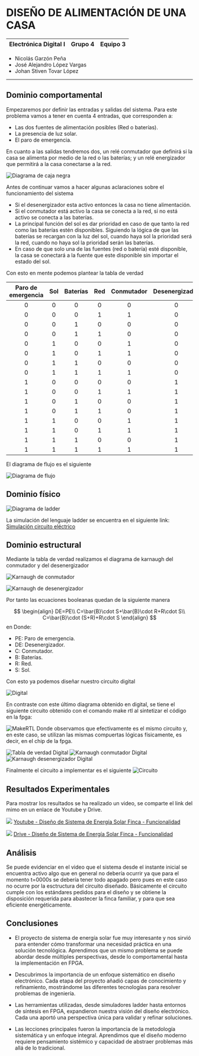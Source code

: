 # DISEÑO DE ALIMENTACIÓN DE UNA CASA
| Electrónica Digital I | Grupo 4 | Equipo 3 |
|------------------------|---------|----------|

- Nicolás Garzón Peña
- José Alejandro López Vargas
- Johan Stiven Tovar López
___

## Dominio comportamental

Empezaremos por definir las entradas y salidas del sistema. Para este problema vamos a tener en cuenta 4 entradas, que corresponden a:
- Las dos fuentes de alimentación posibles (Red o baterías).
- La presencia de luz solar.
- El paro de emergencia.

En cuanto a las salidas tendremos dos, un relé conmutador que definirá si la casa se alimenta por medio de la red o las baterías; y un relé energizador que permitirá a la casa conectarse a la red.

![Diagrama de caja negra](IMAGENES_2/CN.JPG "Diagrama de caja negra")

Antes de continuar vamos a hacer algunas aclaraciones sobre el funcionamiento del sistema
- Si el desenergizador esta activo entonces la casa no tiene alimentación.
- Si el conmutador está activo la casa se conecta a la red, si no está activo se conecta a las baterías.
- La principal función del sol es dar prioridad en caso de que tanto la red como las baterías estén disponibles. Siguiendo la lógica de que las baterías se recargan con la luz del sol, cuando haya sol la prioridad será la red, cuando no haya sol la prioridad serán las baterías.
- En caso de que solo una de las fuentes (red o batería) esté disponible, la casa se conectará a la fuente que este disponible sin importar el estado del sol.

Con esto en mente podemos plantear la tabla de verdad

| **Paro de emergencia** | **Sol** | **Baterías** | **Red** | **Conmutador** | **Desenergizador** |
|:----------------------:|:-------:|:------------:|:-------:|:--------------:|:------------------:|
|            0           |    0    |       0      |    0    |        0       |          0         |
|            0           |    0    |       0      |    1    |        1       |          0         |
|            0           |    0    |       1      |    0    |        0       |          0         |
|            0           |    0    |       1      |    1    |        0       |          0         |
|            0           |    1    |       0      |    0    |        1       |          0         |
|            0           |    1    |       0      |    1    |        1       |          0         |
|            0           |    1    |       1      |    0    |        0       |          0         |
|            0           |    1    |       1      |    1    |        1       |          0         |
|            1           |    0    |       0      |    0    |        0       |          1         |
|            1           |    0    |       0      |    1    |        1       |          1         |
|            1           |    0    |       1      |    0    |        0       |          1         |
|            1           |    0    |       1      |    1    |        0       |          1         |
|            1           |    1    |       0      |    0    |        1       |          1         |
|            1           |    1    |       0      |    1    |        1       |          1         |
|            1           |    1    |       1      |    0    |        0       |          1         |
|            1           |    1    |       1      |    1    |        1       |          1         |

El diagrama de flujo es el siguiente

![Diagrama de flujo](IMAGENES_2/DF.png "Diagrama de flujo")

## Dominio físico

![Diagrama de ladder](IMAGENES_2/LAD.JPG "Diagrama de ladder")

La simulación del lenguaje ladder se encuentra en el siguiente link: [Simulación circuito eléctrico](https://app.plcsimulator.online/AEIUClyaTTtEORz1RNlr)


## Dominio estructural

Mediante la tabla de verdad realizamos el diagrama de karnaugh del conmutador y del desenergizador

![Karnaugh de conmutador](IMAGENES_2/KC.JPG "Karnaugh de conmutador")

![Karnaugh de desenergizador](IMAGENES_2/KD.JPG "Karnaugh de desenergizador")

Por tanto las ecuaciones booleanas quedan de la siguiente manera

$$
\begin{align}
DE=PE\\
C=\bar{B}\cdot S+\bar{B}\cdot R+R\cdot S\\
C=\bar{B}\cdot (S+R)+R\cdot S
\end{align}
$$
en
Donde:
- PE: Paro de emergencia.
- DE: Desenergizador.
- C: Conmutador.
- B: Baterías.
- R: Red.
- S: Sol.

Con esto ya podemos diseñar nuestro circuito digital

![Digital](IMAGENES_2/CD.JPG "Digital")

En contraste con este último diagrama obtenido en digital, se tiene el siguiente circuito obtenido con el comando make rtl al sintetizar el código en la fpga:

![MakeRTL](IMAGENES_2/make_rtl.png "MakeRTL")
Donde observamos que efectivamente es el mismo circuito y, en este caso, se utilizan las mismas compuertas lógicas físicamente, es decir, en el chip de la fpga.




![Tabla de verdad Digital](IMAGENES_2/TV_D.JPG "Tabla de verdad Digital")
![Karnaugh conmutador Digital](IMAGENES_2/KC_D.JPG "Karnaugh conmutador Digital")
![Karnaugh desenergizador Digital](IMAGENES_2/KD_D.JPG "Karnaugh desenergizador Digital")

Finalmente el circuito a implementar es el siguiente
![Circuito](IMAGENES_2/CR.JPG "Circuito")
## Resultados Experimentales

Para mostrar los resultados se ha realizado un video, se comparte el link del mimo en un enlace de Youtube y Drive.

![](https://youtu.be/HjxQ5l-1AZc)
[Youtube - Diseño de Sistema de Energía Solar Finca - Funcionalidad](https://youtu.be/HjxQ5l-1AZc)

![](https://drive.google.com/file/d/1AAEFybpyCXSrWc_owh3aqdBvK1kTkQ-j/view?usp=drivesdk)
[Drive - Diseño de Sistema de Energía Solar Finca - Funcionalidad](https://drive.google.com/file/d/1AAEFybpyCXSrWc_owh3aqdBvK1kTkQ-j/view?usp=drivesdk)

## Análisis

Se puede evidenciar en el video que el sistema desde el instante inicial se encuentra activo algo que en general no debería ocurrir ya que para el momento t=0000s se debería tener todo apagado pero pues en este caso no ocurre por la esctructura del circuito diseñado. Básicamente el circuito cumple con los estándares pedidos para el diseño y se obtiene la disposición requerida para abastecer la finca familiar, y para que sea eficiente energéticamente.

## Conclusiones


- El proyecto de sistema de energía solar fue muy interesante y nos sirvió para entender cómo transformar una necesidad práctica en una solución tecnológica. Aprendimos que un mismo problema se puede abordar desde múltiples perspectivas, desde lo comportamental hasta la implementación en FPGA.

- Descubrimos la importancia de un enfoque sistemático en diseño electrónico. Cada etapa del proyecto añadió capas de conocimiento y refinamiento, mostrándome las diferentes tecnologías para resolver problemas de ingeniería.

- Las herramientas utilizadas, desde simuladores ladder hasta entornos de síntesis en FPGA, expandieron nuestra visión del diseño electrónico. Cada una aportó una perspectiva única para validar y refinar soluciones.

- Las lecciones principales fueron la importancia de la metodología sistemática y un enfoque integral. Aprendimos que el diseño moderno requiere pensamiento sistémico y capacidad de abstraer problemas más allá de lo tradicional.
